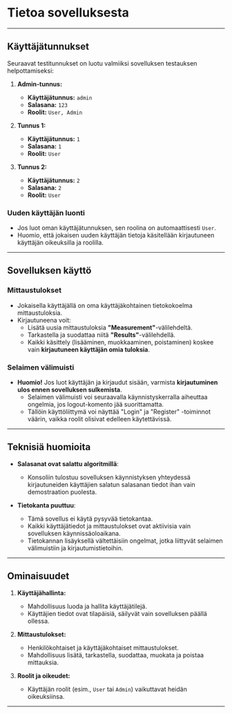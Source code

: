 # Tietoa sovelluksesta


---

## Käyttäjätunnukset

Seuraavat testitunnukset on luotu valmiiksi sovelluksen testauksen helpottamiseksi:

1. **Admin-tunnus:**
    - **Käyttäjätunnus:** `admin`
    - **Salasana:** `123`
    - **Roolit:** `User, Admin`

2. **Tunnus 1:**
    - **Käyttäjätunnus:** `1`
    - **Salasana:** `1`
    - **Roolit:** `User`

3. **Tunnus 2:**
    - **Käyttäjätunnus:** `2`
    - **Salasana:** `2`
    - **Roolit:** `User`

### Uuden käyttäjän luonti
- Jos luot oman käyttäjätunnuksen, sen roolina on automaattisesti `User`.
- Huomio, että jokaisen uuden käyttäjän tietoja käsitellään kirjautuneen käyttäjän oikeuksilla ja roolilla.

---

## Sovelluksen käyttö

### Mittaustulokset
- Jokaisella käyttäjällä on oma käyttäjäkohtainen tietokokoelma mittaustuloksia.
- Kirjautuneena voit:
    - Lisätä uusia mittaustuloksia **"Measurement"**-välilehdeltä.
    - Tarkastella ja suodattaa niitä **"Results"**-välilehdellä.
    - Kaikki käsittely (lisääminen, muokkaaminen, poistaminen) koskee vain **kirjautuneen käyttäjän omia tuloksia**.

### Selaimen välimuisti
- **Huomio!** Jos luot käyttäjän ja kirjaudut sisään, varmista **kirjautuminen ulos ennen sovelluksen sulkemista**.
    - Selaimen välimuisti voi seuraavalla käynnistyskerralla aiheuttaa ongelmia, jos logout-komento jää suorittamatta.
    - Tällöin käyttöliittymä voi näyttää "Login" ja "Register" -toiminnot väärin, vaikka roolit olisivat edelleen käytettävissä.

---

## Teknisiä huomioita

- **Salasanat ovat salattu algoritmillä**:
    - Konsoliin tulostuu sovelluksen käynnistyksen yhteydessä kirjautuneiden käyttäjien salatun salasanan tiedot ihan vain demostraation puolesta.

- **Tietokanta puuttuu**:
    - Tämä sovellus ei käytä pysyvää tietokantaa.
    - Kaikki käyttäjätiedot ja mittaustulokset ovat aktiivisia vain sovelluksen käynnissäoloaikana.
    - Tietokannan lisäyksellä vältettäisiin ongelmat, jotka liittyvät selaimen välimuistiin ja kirjautumistietoihin.

---

## Ominaisuudet

1. **Käyttäjähallinta:**
    - Mahdollisuus luoda ja hallita käyttäjätilejä.
    - Käyttäjien tiedot ovat tilapäisiä, säilyvät vain sovelluksen päällä ollessa.

2. **Mittaustulokset:**
    - Henkilökohtaiset ja käyttäjäkohtaiset mittaustulokset.
    - Mahdollisuus lisätä, tarkastella, suodattaa, muokata ja poistaa mittauksia.

3. **Roolit ja oikeudet:**
    - Käyttäjän roolit (esim., `User` tai `Admin`) vaikuttavat heidän oikeuksiinsa.

---

